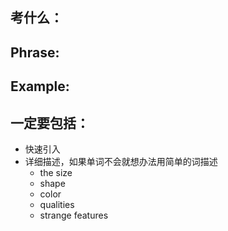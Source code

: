 ## 考什么：


## Phrase:


## Example:


## 一定要包括：
- 快速引入
- 详细描述，如果单词不会就想办法用简单的词描述
	 - the size
	 - shape
	 - color
	 - qualities
	 - strange features 